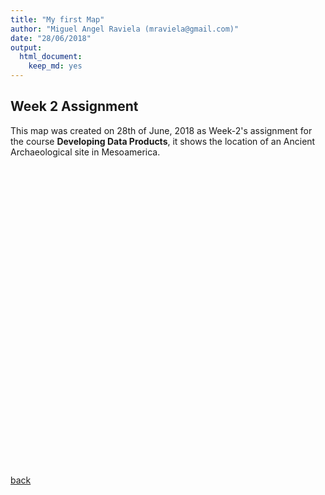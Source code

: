 ```yaml
---
title: "My first Map"
author: "Miguel Angel Raviela (mraviela@gmail.com)"
date: "28/06/2018"
output: 
  html_document: 
    keep_md: yes
---
```




## Week 2 Assignment  


This map was created on 28th of June, 2018 as Week-2's assignment for the course **Developing Data Products**, it shows the location of an Ancient Archaeological site in Mesoamerica.   


<!--html_preserve--><div id="htmlwidget-39389de02f452fa891a4" style="width:672px;height:480px;" class="leaflet html-widget"></div>
<script type="application/json" data-for="htmlwidget-39389de02f452fa891a4">{"x":{"options":{"crs":{"crsClass":"L.CRS.EPSG3857","code":null,"proj4def":null,"projectedBounds":null,"options":{}}},"calls":[{"method":"addTiles","args":["//{s}.tile.openstreetmap.org/{z}/{x}/{y}.png",null,null,{"minZoom":0,"maxZoom":18,"tileSize":256,"subdomains":"abc","errorTileUrl":"","tms":false,"noWrap":false,"zoomOffset":0,"zoomReverse":false,"opacity":1,"zIndex":1,"detectRetina":false,"attribution":"&copy; <a href=\"http://openstreetmap.org\">OpenStreetMap<\/a> contributors, <a href=\"http://creativecommons.org/licenses/by-sa/2.0/\">CC-BY-SA<\/a>"}]},{"method":"addCircles","args":[19.69227059,-98.845084285,950,null,null,{"interactive":true,"className":"","stroke":true,"color":"#03F","weight":1,"opacity":0.5,"fill":true,"fillColor":"#03F","fillOpacity":0.2},null,null,null,{"interactive":false,"permanent":false,"direction":"auto","opacity":1,"offset":[0,0],"textsize":"10px","textOnly":false,"className":"","sticky":true},null,null]},{"method":"addPopups","args":[19.69227059,-98.843555274,"<b><a href='https://en.wikipedia.org/wiki/Teotihuacan'>Teotihuacán<\/a><\/b><br/>Place where gods were born<br/>Sun piramid",null,null,{"maxWidth":300,"minWidth":50,"autoPan":true,"keepInView":false,"closeButton":false,"className":""}]}],"limits":{"lat":[19.69227059,19.69227059],"lng":[-98.845084285,-98.843555274]}},"evals":[],"jsHooks":[]}</script><!--/html_preserve-->

[back](https://mraviela.github.io/data-products/)
